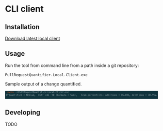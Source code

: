 # CLI client

## Installation

[Download latest local client](https://github.com/microsoft/PullRequestQuantifier/releases)

## Usage

Run the tool from command line from a path inside a git repository:

```
PullRequestQuantifier.Local.Client.exe
```

Sample output of a change quantified.

![Example](../../../docs/client-cli.png)

## Developing

TODO